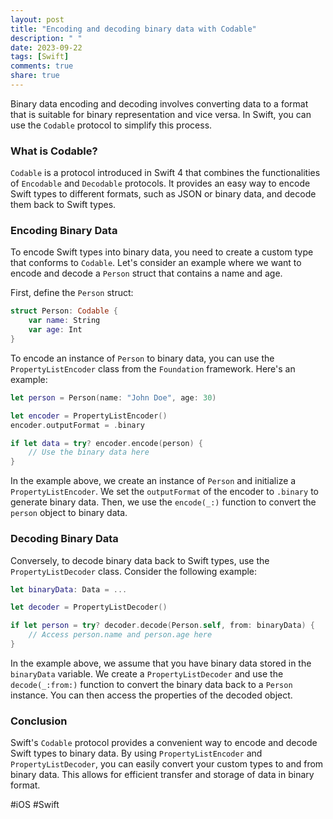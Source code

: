 ```yaml
---
layout: post
title: "Encoding and decoding binary data with Codable"
description: " "
date: 2023-09-22
tags: [Swift]
comments: true
share: true
---
```


Binary data encoding and decoding involves converting data to a format that is suitable for binary representation and vice versa. In Swift, you can use the `Codable` protocol to simplify this process.

### What is Codable?

`Codable` is a protocol introduced in Swift 4 that combines the functionalities of `Encodable` and `Decodable` protocols. It provides an easy way to encode Swift types to different formats, such as JSON or binary data, and decode them back to Swift types.

### Encoding Binary Data

To encode Swift types into binary data, you need to create a custom type that conforms to `Codable`. Let's consider an example where we want to encode and decode a `Person` struct that contains a name and age.

First, define the `Person` struct:

```swift
struct Person: Codable {
    var name: String
    var age: Int
}
```

To encode an instance of `Person` to binary data, you can use the `PropertyListEncoder` class from the `Foundation` framework. Here's an example:

```swift
let person = Person(name: "John Doe", age: 30)

let encoder = PropertyListEncoder()
encoder.outputFormat = .binary

if let data = try? encoder.encode(person) {
    // Use the binary data here
}
```

In the example above, we create an instance of `Person` and initialize a `PropertyListEncoder`. We set the `outputFormat` of the encoder to `.binary` to generate binary data. Then, we use the `encode(_:)` function to convert the `person` object to binary data.

### Decoding Binary Data

Conversely, to decode binary data back to Swift types, use the `PropertyListDecoder` class. Consider the following example:

```swift
let binaryData: Data = ...

let decoder = PropertyListDecoder()

if let person = try? decoder.decode(Person.self, from: binaryData) {
    // Access person.name and person.age here
}
```

In the example above, we assume that you have binary data stored in the `binaryData` variable. We create a `PropertyListDecoder` and use the `decode(_:from:)` function to convert the binary data back to a `Person` instance. You can then access the properties of the decoded object.

### Conclusion

Swift's `Codable` protocol provides a convenient way to encode and decode Swift types to binary data. By using `PropertyListEncoder` and `PropertyListDecoder`, you can easily convert your custom types to and from binary data. This allows for efficient transfer and storage of data in binary format.

#iOS #Swift